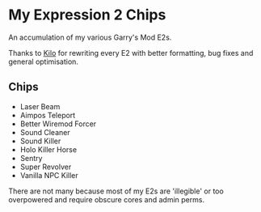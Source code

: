 # My Expression 2 Chips
An accumulation of my various Garry's Mod E2s.



Thanks to [Kilo](https://github.com/Kilometres) for rewriting every E2 with better formatting, bug fixes and general optimisation.

## Chips
 - Laser Beam
 - Aimpos Teleport
 - Better Wiremod Forcer
 - Sound Cleaner
 - Sound Killer
 - Holo Killer Horse
 - Sentry
 - Super Revolver
 - Vanilla NPC Killer

There are not many because most of my E2s are 'illegible' or too overpowered and require obscure cores and admin perms.
